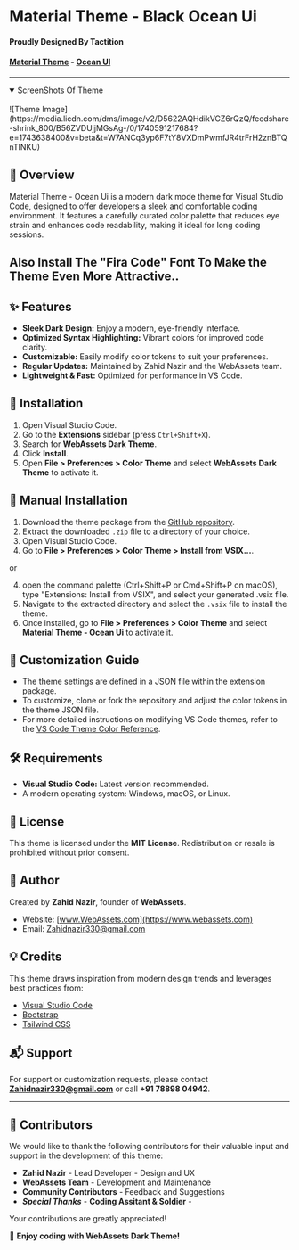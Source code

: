 # Material Theme - Black Ocean Ui

#### Proudly Designed By Tactition  
#### [Material Theme](https://github.com/Tactition/Custom-Vs-Code-Theme/) - [Ocean UI ](https://github.com/Tactition/Custom-Vs-Code-Theme/)
---

<details open>
<summary>ScreenShots Of Theme</summary>
<br>
![Theme Image](https://media.licdn.com/dms/image/v2/D5622AQHdikVCZ6rQzQ/feedshare-shrink_800/B56ZVDUjjMGsAg-/0/1740591217684?e=1743638400&v=beta&t=W7ANCq3yp6F7tY8VXDmPwmfJR4trFrH2znBTQnTlNKU)

</details>

## 📌 Overview
Material Theme - Ocean Ui is a modern dark mode theme for Visual Studio Code, designed to offer developers a sleek and comfortable coding environment. It features a carefully curated color palette that reduces eye strain and enhances code readability, making it ideal for long coding sessions.

## Also Install The "Fira Code" Font To Make the Theme Even More Attractive.. 

## ✨ Features
- **Sleek Dark Design:** Enjoy a modern, eye-friendly interface.
- **Optimized Syntax Highlighting:** Vibrant colors for improved code clarity.
- **Customizable:** Easily modify color tokens to suit your preferences.
- **Regular Updates:** Maintained by Zahid Nazir and the WebAssets team.
- **Lightweight & Fast:** Optimized for performance in VS Code.

## 📂 Installation
1. Open Visual Studio Code.
2. Go to the **Extensions** sidebar (press `Ctrl+Shift+X`).
3. Search for **WebAssets Dark Theme**.
4. Click **Install**.
5. Open **File > Preferences > Color Theme** and select **WebAssets Dark Theme** to activate it.

## 📝 Manual Installation
1. Download the theme package from the [GitHub repository](https://github.com/Tactition).
2. Extract the downloaded `.zip` file to a directory of your choice.
3. Open Visual Studio Code.
4. Go to **File > Preferences > Color Theme > Install from VSIX...**.

or 

4. open the command palette (Ctrl+Shift+P or Cmd+Shift+P on macOS), type "Extensions: Install from VSIX", and select your generated .vsix file.
5. Navigate to the extracted directory and select the `.vsix` file to install the theme.
6. Once installed, go to **File > Preferences > Color Theme** and select **Material Theme - Ocean Ui** to activate it.

## 🔧 Customization Guide
- The theme settings are defined in a JSON file within the extension package.
- To customize, clone or fork the repository and adjust the color tokens in the theme JSON file.
- For more detailed instructions on modifying VS Code themes, refer to the [VS Code Theme Color Reference](https://code.visualstudio.com/api/extension-guides/color-theme).

## 🛠️ Requirements
- **Visual Studio Code:** Latest version recommended.
- A modern operating system: Windows, macOS, or Linux.

## 📜 License
This theme is licensed under the **MIT License**. Redistribution or resale is prohibited without prior consent.

## 👤 Author
Created by **Zahid Nazir**, founder of **WebAssets**.  
- Website: [www.WebAssets.com](https://www.webassets.com)  
- Email: [Zahidnazir330@gmail.com](mailto:Zahidnazir330@gmail.com)

## 💡 Credits
This theme draws inspiration from modern design trends and leverages best practices from:
- [Visual Studio Code](https://code.visualstudio.com/)
- [Bootstrap](https://getbootstrap.com/)
- [Tailwind CSS](https://tailwindcss.com/)

## 📬 Support
For support or customization requests, please contact **Zahidnazir330@gmail.com** or call **+91 78898 04942**.

---
## 👥 Contributors
We would like to thank the following contributors for their valuable input and support in the development of this theme:
- **Zahid Nazir** - Lead Developer - Design and UX
- **WebAssets Team** - Development and Maintenance
- **Community Contributors** - Feedback and 
Suggestions
-  ***Special Thanks*** - **Coding Assitant & Soldier** - 

Your contributions are greatly appreciated!

🚀 **Enjoy coding with WebAssets Dark Theme!**
